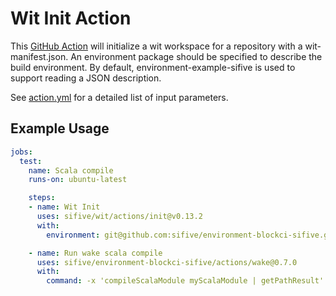 # Wit Init Action

This [GitHub Action](https://github.com/features/actions) will initialize a
wit workspace for a repository with a wit-manifest.json. An environment
package should be specified to describe the build environment. By default,
environment-example-sifive is used to support reading a JSON description.

See [action.yml](./action.yml) for a detailed list of input parameters.

## Example Usage

```yaml
jobs:
  test:
    name: Scala compile
    runs-on: ubuntu-latest

    steps:
    - name: Wit Init
      uses: sifive/wit/actions/init@v0.13.2
      with:
        environment: git@github.com:sifive/environment-blockci-sifive.git::0.7.0

    - name: Run wake scala compile
      uses: sifive/environment-blockci-sifive/actions/wake@0.7.0
      with:
        command: -x 'compileScalaModule myScalaModule | getPathResult'
```
